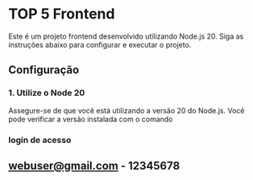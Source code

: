 # TOP 5 Frontend

Este é um projeto frontend desenvolvido utilizando Node.js 20. Siga as instruções abaixo para configurar e executar o projeto.

## Configuração

### 1. Utilize o Node 20

Assegure-se de que você está utilizando a versão 20 do Node.js. Você pode verificar a versão instalada com o comando

### login de acesso

## webuser@gmail.com - 12345678

